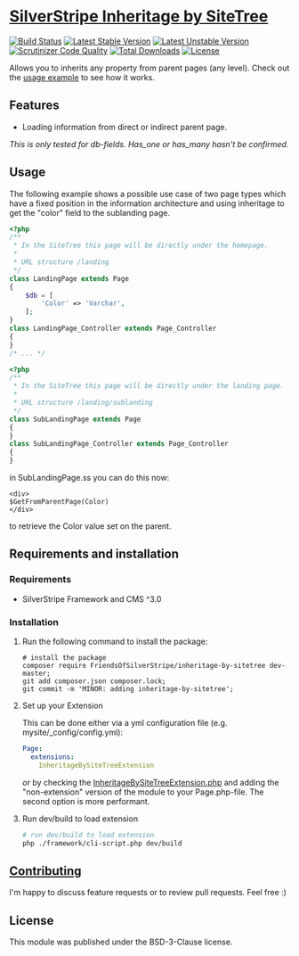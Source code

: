 # [SilverStripe Inheritage by SiteTree](https://github.com/FriendsOfSilverStripe/inheritage-by-sitetree)

[![Build Status](https://api.travis-ci.org/FriendsOfSilverStripe/inheritage-by-sitetree.svg?branch=master)](https://travis-ci.org/FriendsOfSilverStripe/inheritage-by-sitetree)
[![Latest Stable Version](https://poser.pugx.org/FriendsOfSilverStripe/inheritage-by-sitetree/version.svg)](https://github.com/FriendsOfSilverStripe/inheritage-by-sitetree/releases)
[![Latest Unstable Version](https://poser.pugx.org/FriendsOfSilverStripe/inheritage-by-sitetree/v/unstable.svg)](https://packagist.org/packages/FriendsOfSilverStripe/inheritage-by-sitetree)
[![Scrutinizer Code Quality](https://img.shields.io/scrutinizer/g/FriendsOfSilverStripe/inheritage-by-sitetree.svg)](https://scrutinizer-ci.com/g/FriendsOfSilverStripe/inheritage-by-sitetree?branch=master)
[![Total Downloads](https://poser.pugx.org/FriendsOfSilverStripe/inheritage-by-sitetree/downloads.svg)](https://packagist.org/packages/FriendsOfSilverStripe/inheritage-by-sitetree)
[![License](https://poser.pugx.org/FriendsOfSilverStripe/inheritage-by-sitetree/license.svg)](https://github.com/FriendsOfSilverStripe/inheritage-by-sitetree/blob/master/license.md)

Allows you to inherits any property from parent pages (any level). Check out the [usage example](https://github.com/FriendsOfSilverStripe/inheritage-by-sitetree#usage) to see how it works.

## Features

* Loading information from direct or indirect parent page.

*This is only tested for db-fields. Has_one or has_many hasn't be confirmed.*


## Usage

The following example shows a possible use case of two page types which have a fixed position in the information architecture and using inheritage to get the "color" field to the sublanding page.

```php
<?php
/**
 * In the SiteTree this page will be directly under the homepage.
 *
 * URL structure /landing
 */
class LandingPage extends Page
{
    $db = [
        'Color' => 'Varchar',
    ];
}
class LandingPage_Controller extends Page_Controller
{
}
/* ... */
```

```php
<?php
/**
 * In the SiteTree this page will be directly under the landing page.
 *
 * URL structure /landing/sublanding
 */
class SubLandingPage extends Page
{
}
class SubLandingPage_Controller extends Page_Controller
{
}
```

in SubLandingPage.ss you can do this now:

```
<div>
$GetFromParentPage(Color)
</div>
```

to retrieve the Color value set on the parent.

## Requirements and installation

### Requirements

* SilverStripe Framework and CMS ^3.0

### Installation

1. Run the following command to install the package:

    ```
    # install the package
    composer require FriendsOfSilverStripe/inheritage-by-sitetree dev-master;
    git add composer.json composer.lock;
    git commit -m 'MINOR: adding inheritage-by-sitetree';
    ```

2. Set up your Extension

    This can be done either via a yml configuration file (e.g. mysite/_config/config.yml):

    ```yaml
    Page:
      extensions:
        InheritageBySiteTreeExtension
    ```

    *or* by checking the [InheritageBySiteTreeExtension.php](https://github.com/FriendsOfSilverStripe/inheritage-by-sitetree/blob/master/code/extensions/InheritageBySiteTreeExtension.php) and adding the "non-extension" version of the module to your Page.php-file. The second option is more performant.

3. Run dev/build to load extension

    ```bash
    # run dev/build to load extension
    php ./framework/cli-script.php dev/build
    ```

## [Contributing](https://github.com/FriendsOfSilverStripe/inheritage-by-sitetree/blob/master/CONTRIBUTING.md)

I'm happy to discuss feature requests or to review pull requests. Feel free :)

## License

This module was published under the BSD-3-Clause license.
